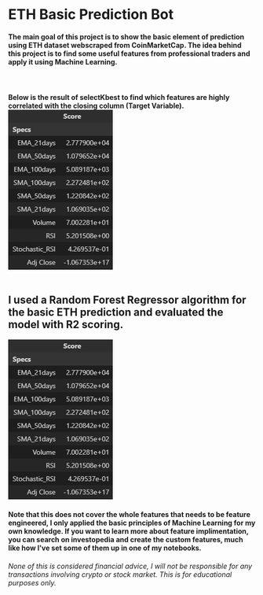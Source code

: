 <h1> ETH Basic Prediction Bot </h1>
<div class = "Summary">
    <h4> The main goal of this project is to show the basic element of prediction using ETH dataset webscraped from CoinMarketCap. The idea behind this project is to find some useful features from professional traders and apply it using Machine Learning. </h4>
    <br>
    <h4> Below is the result of selectKbest to find which features are highly correlated with the closing column (Target Variable).
    <img src="images/SelectKBest.png" alt="featureselect">
    <br><br>
    <h2>I used a Random Forest Regressor algorithm for the basic ETH prediction and evaluated the model with R2 scoring.</h2>
    <img src="images/SelectKBest.png" alt="featureselect">
    <br>
    <h4> Note that this does not cover the whole features that needs to be feature engineered, I only applied the basic principles of Machine Learning for my own knowledge. If you want to learn more about feature implimentation, you can search on investopedia and create the custom features, much like how I've set some of them up in one of my notebooks.
</div>


<h6> None of this is considered financial advice, I will not be responsible for any transactions involving crypto or stock market. This is for educational purposes only.</h6>
